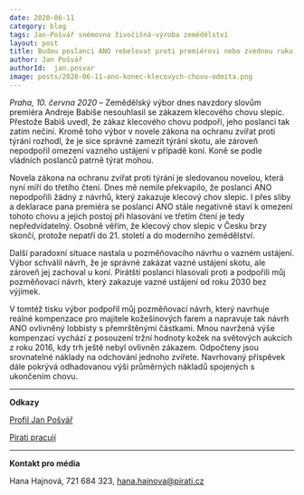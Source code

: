 ```yaml
---
date: 2020-06-11
category: blog
tags: Jan-Pošvář sněmovna živočišná-výroba zemědělství
layout: post
title: Budou poslanci ANO rebelovat proti premiérovi nebo zvednou ruku pro konec klecových chovů?
author: Jan Pošvář
authorId:  jan.posvar
image: posts/2020-06-11-ano-konec-klecovych-chovu-odmita.png
---
```


*Praha, 10. června 2020* – Zemědělský výbor dnes navzdory slovům premiéra Andreje Babiše nesouhlasil se zákazem klecového chovu slepic. Přestože Babiš uvedl, že zákaz klecového chovu podpoří, jeho poslanci tak zatím nečiní. Kromě toho výbor v novele zákona na ochranu zvířat proti týrání rozhodl, že je sice správné zamezit týrání skotu, ale zároveň nepodpořil omezení vazného ustájení v případě koní. Koně se podle vládních poslanců patrně týrat mohou.

Novela zákona na ochranu zvířat proti týrání je sledovanou novelou, která nyní míří do třetího čtení. Dnes mě nemile překvapilo, že poslanci ANO nepodpořili žádný z návrhů, který zakazuje klecový chov slepic. I přes sliby a deklarace pana premiéra se poslanci ANO stále negativně staví k omezení tohoto chovu a jejich postoj při hlasování ve třetím čtení je tedy nepředvídatelný. Osobně věřím, že klecový chov slepic v Česku brzy skončí, protože nepatří do 21. století a do moderního zemědělství.

Další paradoxní situace nastala u pozměňovacího návrhu o vazném ustájení. Výbor schválil návrh, že je správné zakázat vazné ustájení skotu, ale zároveň jej zachoval u koní. Pirátští poslanci hlasovali proti a podpořili můj pozměňovací návrh, který zakazuje vazné ustájení od roku 2030 bez výjimek.

V tomtéž tisku výbor podpořil můj pozměňovací návrh, který navrhuje reálné kompenzace pro majitele kožešinových farem a napravuje tak návrh ANO ovlivněný lobbisty s přemrštěnými částkami. Mnou navržená výše kompenzací vychází z posouzení tržní hodnoty kožek na světových aukcích z roku 2016, kdy trh ještě nebyl ovlivněn zákazem. Odpočteny jsou srovnatelné náklady na odchování jednoho zvířete. Navrhovaný příspěvek dále pokrývá odhadovanou výši průměrných nákladů spojených s ukončením chovu.

---

**Odkazy**

[Profil Jan Pošvář](https://www.pirati.cz/lide/jan-posvar)

[Pirati pracují](https://piratipracuji.cz)

---

**Kontakt pro média**

Hana Hajnová, 721 684 323, <hana.hajnova@pirati.cz>
